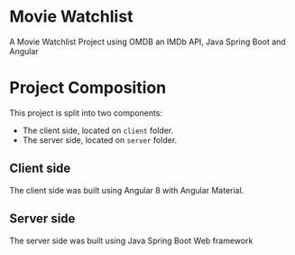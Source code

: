 # Movie Watchlist
A Movie Watchlist Project using OMDB an IMDb API, Java Spring Boot and Angular

# Project Composition
This project is split into two components:

* The client side, located on `client` folder.
* The server side, located on `server` folder.

## Client side
The client side was built using Angular 8 with Angular Material.

## Server side
The server side was built using Java Spring Boot Web framework

